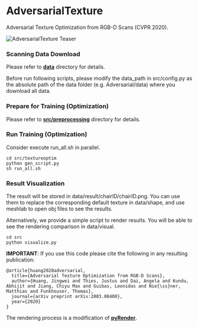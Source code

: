 # AdversarialTexture
Adversarial Texture Optimization from RGB-D Scans (CVPR 2020).

![AdversarialTexture Teaser](https://github.com/hjwdzh/AdversarialTexture/raw/master/res/teaser.png)

### Scanning Data Download
Please refer to [**data**](https://github.com/hjwdzh/AdversarialTexture/raw/master/data/) directory for details.

Before run following scripts, please modify the data_path in src/config.py as the absolute path of the data folder (e.g. Adversarial/data) where you download all data.

### Prepare for Training (Optimization)
Please refer to [**src/preprocessing**](https://github.com/hjwdzh/AdversarialTexture/raw/master/src/preprocessing) directory for details.

### Run Training (Optimization)
Consider execute run_all.sh in parallel.
```
cd src/textureoptim
python gen_script.py
sh run_all.sh
```

### Result Visualization
The result will be stored in data/result/chairID/chairID.png. You can use them to replace the corresponding default texture in data/shape, and use meshlab to open obj files to see the results.

Alternatively, we provide a simple script to render results. You will be able to see the rendering comparison in data/visual.
```
cd src
python visualize.py
```

**IMPORTANT**: If you use this code please cite the following in any resulting publication:
```
@article{huang2020adversarial,
  title={Adversarial Texture Optimization from RGB-D Scans},
  author={Huang, Jingwei and Thies, Justus and Dai, Angela and Kundu, Abhijit and Jiang, Chiyu Max and Guibas, Leonidas and Nie{\ss}ner, Matthias and Funkhouser, Thomas},
  journal={arXiv preprint arXiv:2003.08400},
  year={2020}
}
```
The rendering process is a modification of [**pyRender**](https://github.com/hjwdzh/pyRender).
